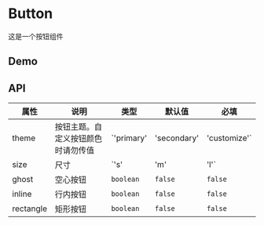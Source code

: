 # Button

这是一个按钮组件

## Demo

## API

| 属性      | 说明                               | 类型                                    | 默认值        | 必填    |
| --------- | ---------------------------------- | --------------------------------------- | ------------- | ------- |
| theme     | 按钮主题。自定义按钮颜色时请勿传值 | `'primary' | 'secondary' | 'customize'` | `'customize'` | `false` |
| size      | 尺寸                               | `'s' | 'm' | 'l'`                       | `'l'`         | `false` |
| ghost     | 空心按钮                           | `boolean`                               | `false`       | `false` |
| inline    | 行内按钮                           | `boolean`                               | `false`       | `false` |
| rectangle | 矩形按钮                           | `boolean`                               | `false`       | `false` |
